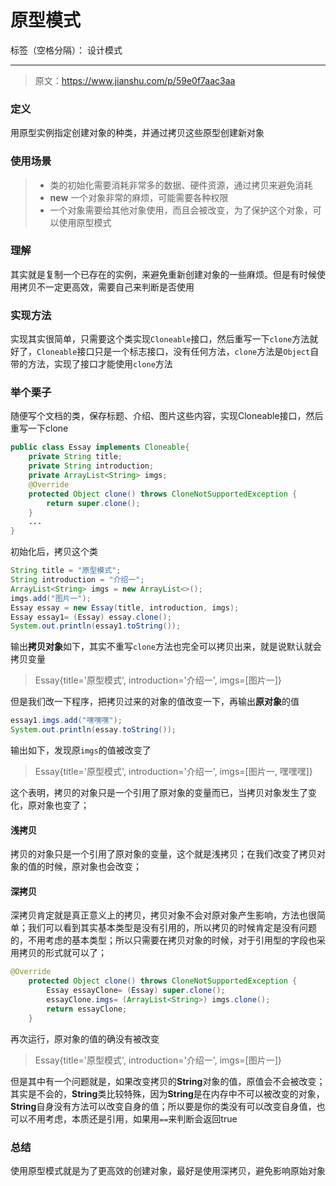 ﻿# 原型模式

标签（空格分隔）： 设计模式

---
> 原文：https://www.jianshu.com/p/59e0f7aac3aa

### 定义
用原型实例指定创建对象的种类，并通过拷贝这些原型创建新对象

### 使用场景
>* 类的初始化需要消耗非常多的数据、硬件资源，通过拷贝来避免消耗
>* **new** 一个对象非常的麻烦，可能需要各种权限
>* 一个对象需要给其他对象使用，而且会被改变，为了保护这个对象，可以使用原型模式

### 理解
其实就是复制一个已存在的实例，来避免重新创建对象的一些麻烦。但是有时候使用拷贝不一定更高效，需要自己来判断是否使用

### 实现方法
实现其实很简单，只需要这个类实现`Cloneable`接口，然后重写一下`clone`方法就好了，`Cloneable`接口只是一个标志接口，没有任何方法，`clone`方法是`Object`自带的方法，实现了接口才能使用`clone`方法

### 举个栗子
随便写个文档的类，保存标题、介绍、图片这些内容，实现Cloneable接口，然后重写一下clone
```java
public class Essay implements Cloneable{
    private String title;
    private String introduction;
    private ArrayList<String> imgs;
    @Override
    protected Object clone() throws CloneNotSupportedException {
        return super.clone();
    }
    ...
}
```
初始化后，拷贝这个类
```java
String title = "原型模式";
String introduction = "介绍一";
ArrayList<String> imgs = new ArrayList<>();
imgs.add("图片一");
Essay essay = new Essay(title, introduction, imgs);
Essay essay1= (Essay) essay.clone();
System.out.println(essay1.toString());
```

输出**拷贝对象**如下，其实不重写`clone`方法也完全可以拷贝出来，就是说默认就会拷贝变量
> Essay{title='原型模式', introduction='介绍一', imgs=[图片一]}

但是我们改一下程序，把拷贝过来的对象的值改变一下，再输出**原对象**的值
```java
essay1.imgs.add("嘿嘿嘿");
System.out.println(essay.toString());
```

输出如下，发现原`imgs`的值被改变了
> Essay{title='原型模式', introduction='介绍一', imgs=[图片一, 嘿嘿嘿]}

这个表明，拷贝的对象只是一个引用了原对象的变量而已，当拷贝对象发生了变化，原对象也变了；

#### 浅拷贝
拷贝的对象只是一个引用了原对象的变量，这个就是浅拷贝；在我们改变了拷贝对象的值的时候，原对象也会改变；

#### 深拷贝
深拷贝肯定就是真正意义上的拷贝，拷贝对象不会对原对象产生影响，方法也很简单；我们可以看到其实基本类型是没有引用的，所以拷贝的时候肯定是没有问题的，不用考虑的基本类型；所以只需要在拷贝对象的时候，对于引用型的字段也采用拷贝的形式就可以了；

```java
@Override
    protected Object clone() throws CloneNotSupportedException {
        Essay essayClone= (Essay) super.clone();
        essayClone.imgs= (ArrayList<String>) imgs.clone();
        return essayClone;
    }
```

再次运行，原对象的值的确没有被改变
> Essay{title='原型模式', introduction='介绍一', imgs=[图片一]}

但是其中有一个问题就是，如果改变拷贝的**String**对象的值，原值会不会被改变；其实是不会的，**String**类比较特殊，因为**String**是在内存中不可以被改变的对象，**String**自身没有方法可以改变自身的值；所以要是你的类没有可以改变自身值，也可以不用考虑，本质还是引用，如果用`==`来判断会返回true

### 总结
使用原型模式就是为了更高效的创建对象，最好是使用深拷贝，避免影响原始对象
